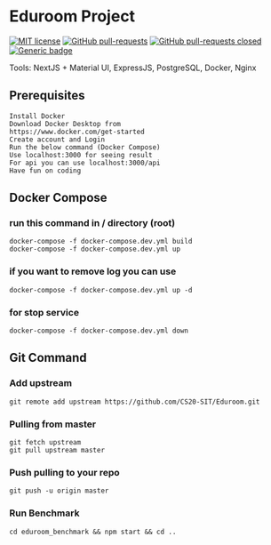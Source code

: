 # Eduroom Project

[![MIT license](https://img.shields.io/badge/License-MIT-blue.svg)](https://github.com/CS20-SIT/Eduroom/blob/master/LICENSE)
[![GitHub pull-requests](https://img.shields.io/github/issues-pr/Naereen/StrapDown.js.svg)](https://GitHub.com/CS20-SIT/Eduroom/pulls/)
[![GitHub pull-requests closed](https://img.shields.io/github/issues-pr/Naereen/StrapDown.js.svg)](https://GitHub.com/CS20-SIT/Eduroom/pulls/)
[![Generic badge](https://img.shields.io/badge/<SUBJECT>-<STATUS>-<COLOR>.svg)](https://shields.io/)

Tools: NextJS + Material UI, ExpressJS, PostgreSQL, Docker, Nginx

## Prerequisites
```
Install Docker
Download Docker Desktop from
https://www.docker.com/get-started
Create account and Login
Run the below command (Docker Compose)
Use localhost:3000 for seeing result
For api you can use localhost:3000/api 
Have fun on coding
```

## Docker Compose


### run this command in / directory (root)
```
docker-compose -f docker-compose.dev.yml build
docker-compose -f docker-compose.dev.yml up
```
### if you want to remove log you can use 
```
docker-compose -f docker-compose.dev.yml up -d  
```
### for stop service
```
docker-compose -f docker-compose.dev.yml down
```

## Git Command

### Add upstream
```
git remote add upstream https://github.com/CS20-SIT/Eduroom.git
```

### Pulling from master
```
git fetch upstream
git pull upstream master
```

### Push pulling to your repo
```
git push -u origin master
```

### Run Benchmark

```
cd eduroom_benchmark && npm start && cd ..
```